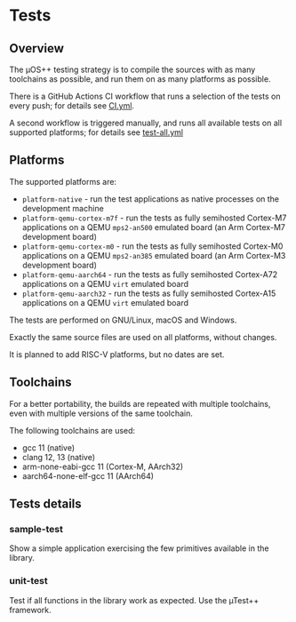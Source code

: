 # Tests

## Overview

The µOS++ testing strategy is to compile the sources with as many
toolchains as possible, and run them on as many platforms as possible.

There is a GitHub Actions CI workflow that runs a selection of the
tests on every push; for details see
[CI.yml](../.github/workflows/CI.yml).

A second workflow is triggered manually, and runs all available tests
on all supported platforms; for details see
[test-all.yml](../.github/workflows/test-all.yml)

## Platforms

The supported platforms are:

- `platform-native` - run the test applications as native processes
  on the development machine
- `platform-qemu-cortex-m7f` - run the tests as fully semihosted Cortex-M7
  applications on a QEMU `mps2-an500` emulated board
  (an Arm Cortex-M7 development board)
- `platform-qemu-cortex-m0` - run the tests as fully semihosted Cortex-M0
  applications on a QEMU `mps2-an385` emulated board
  (an Arm Cortex-M3 development board)
- `platform-qemu-aarch64` - run the tests as fully semihosted Cortex-A72
  applications on a QEMU `virt` emulated board
- `platform-qemu-aarch32` - run the tests as fully semihosted Cortex-A15
  applications on a QEMU `virt` emulated board

The tests are performed on GNU/Linux, macOS and Windows.

Exactly the same source files are used on all platforms, without
changes.

It is planned to add RISC-V platforms, but no dates are set.

## Toolchains

For a better portability, the builds are repeated with multiple toolchains,
even with multiple versions of the same toolchain.

The following toolchains are used:

- gcc 11 (native)
- clang 12, 13 (native)
- arm-none-eabi-gcc 11 (Cortex-M, AArch32)
- aarch64-none-elf-gcc 11 (AArch64)

## Tests details

### sample-test

Show a simple application exercising the
few primitives available in the library.

### unit-test

Test if all functions in the library
work as expected. Use the µTest++ framework.
